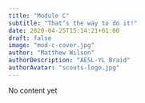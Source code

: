 ```yaml
---
title: "Module C"
subtitle: "That’s the way to do it!"
date: 2020-04-25T15:14:21+01:00
draft: false
image: "mod-c-cover.jpg"
author: "Matthew Wilson"
authorDescription: "AESL-YL Braid"
authorAvatar: "scouts-logo.jpg"
---
```


No content yet
